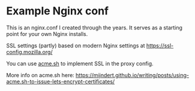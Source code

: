 # Example Nginx conf

This is an nginx.conf I created through the years. It serves as a starting point for your own Nginx installs.

SSL settings (partly) based on modern Nginx settings at https://ssl-config.mozilla.org/

You can use [acme.sh](https://github.com/acmesh-official/acme.sh) to implement SSL in the proxy config.

More info on acme.sh here: https://mijndert.github.io/writing/posts/using-acme.sh-to-issue-lets-encrypt-certificates/
